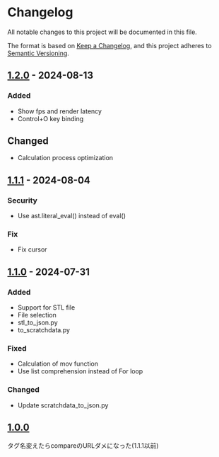 # Changelog

All notable changes to this project will be documented in this file.

The format is based on [Keep a Changelog](https://keepachangelog.com/en/1.1.0/),
and this project adheres to [Semantic Versioning](https://semver.org/spec/v2.0.0.html).

## [1.2.0] - 2024-08-13
### Added
- Show fps and render latency
- Control+O key binding

## Changed
- Calculation process optimization

## [1.1.1] - 2024-08-04
### Security
- Use ast.literal_eval() instead of eval()

### Fix
- Fix cursor

## [1.1.0] - 2024-07-31
### Added
- Support for STL file
- File selection
- stl_to_json.py
- to_scratchdata.py

### Fixed
- Calculation of mov function
- Use list comprehension instead of For loop

### Changed
- Update scratchdata_to_json.py

## [1.0.0]

タグ名変えたらcompareのURLダメになった(1.1.1以前)

[Unreleased]: https://github.com/yamato080915/3D-py/compare/v1.2.0…dev
[1.2.0]: https://github.com/yamato080915/3D-py/compare/v1.1.1…v1.2.0
[1.1.1]: https://github.com/yamato080915/3D-py/compare/v1.1.0…v1.1.1
[1.1.0]: https://github.com/yamato080915/3D-py/compare/v1.0.0…v1.1.0
[1.0.0]: https://github.com/yamato080915/3D-py/releases/tag/v1.0.0
